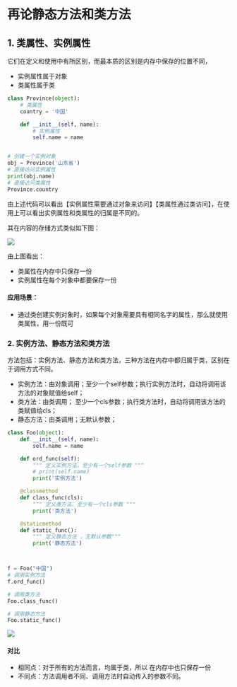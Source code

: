 # 再论静态方法和类方法

## 1. 类属性、实例属性

它们在定义和使用中有所区别，而最本质的区别是内存中保存的位置不同，

* 实例属性属于对象
* 类属性属于类

```python
class Province(object):
    # 类属性
    country = '中国'

    def __init__(self, name):
        # 实例属性
        self.name = name


# 创建一个实例对象
obj = Province('山东省')
# 直接访问实例属性
print(obj.name)
# 直接访问类属性
Province.country
```

由上述代码可以看出【实例属性需要通过对象来访问】【类属性通过类访问】，在使用上可以看出实例属性和类属性的归属是不同的。

其在内容的存储方式类似如下图：

![](./assets/QQ20171123-074933@2x.png)

由上图看出：

* 类属性在内存中只保存一份
* 实例属性在每个对象中都要保存一份

#### 应用场景：
* 通过类创建实例对象时，如果每个对象需要具有相同名字的属性，那么就使用类属性，用一份既可




### 2. 实例方法、静态方法和类方法

方法包括：实例方法、静态方法和类方法，三种方法在内存中都归属于类，区别在于调用方式不同。

* 实例方法：由对象调用；至少一个self参数；执行实例方法时，自动将调用该方法的对象赋值给self；
* 类方法：由类调用； 至少一个cls参数；执行类方法时，自动将调用该方法的类赋值给cls；
* 静态方法：由类调用；无默认参数；

```python
class Foo(object):
    def __init__(self, name):
        self.name = name

    def ord_func(self):
        """ 定义实例方法，至少有一个self参数 """
        # print(self.name)
        print('实例方法')

    @classmethod
    def class_func(cls):
        """ 定义类方法，至少有一个cls参数 """
        print('类方法')

    @staticmethod
    def static_func():
        """ 定义静态方法 ，无默认参数"""
        print('静态方法')



f = Foo("中国")
# 调用实例方法
f.ord_func()

# 调用类方法
Foo.class_func()

# 调用静态方法
Foo.static_func()
```

![](./assets/QQ20171025-210349@2x.png)


#### 对比
* 相同点：对于所有的方法而言，均属于类，所以 在内存中也只保存一份
* 不同点：方法调用者不同、调用方法时自动传入的参数不同。

